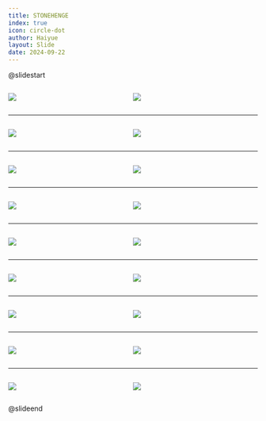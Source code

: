 ```yaml
---
title: STONEHENGE
index: true
icon: circle-dot
author: Haiyue
layout: Slide
date: 2024-09-22
---
```

 
@slidestart

<div style="display:flex">
<div style="flex:1">

![](https://raw.githubusercontent.com/yclord/reading/refs/heads/master/english/Level-W/STONEHENGE/001.webp)
</div>
<div style="flex:1">

![](https://raw.githubusercontent.com/yclord/reading/refs/heads/master/english/Level-W/STONEHENGE/002.webp)
</div>
</div>

---

<div style="display:flex">
<div style="flex:1">

![](https://raw.githubusercontent.com/yclord/reading/refs/heads/master/english/Level-W/STONEHENGE/003.webp)
</div>
<div style="flex:1">

![](https://raw.githubusercontent.com/yclord/reading/refs/heads/master/english/Level-W/STONEHENGE/004.webp)
</div>
</div>

---

<div style="display:flex">
<div style="flex:1">

![](https://raw.githubusercontent.com/yclord/reading/refs/heads/master/english/Level-W/STONEHENGE/005.webp)
</div>
<div style="flex:1">

![](https://raw.githubusercontent.com/yclord/reading/refs/heads/master/english/Level-W/STONEHENGE/006.webp)
</div>
</div>

---

<div style="display:flex">
<div style="flex:1">

![](https://raw.githubusercontent.com/yclord/reading/refs/heads/master/english/Level-W/STONEHENGE/007.webp)
</div>
<div style="flex:1">

![](https://raw.githubusercontent.com/yclord/reading/refs/heads/master/english/Level-W/STONEHENGE/008.webp)
</div>
</div>

---

<div style="display:flex">
<div style="flex:1">

![](https://raw.githubusercontent.com/yclord/reading/refs/heads/master/english/Level-W/STONEHENGE/009.webp)
</div>
<div style="flex:1">

![](https://raw.githubusercontent.com/yclord/reading/refs/heads/master/english/Level-W/STONEHENGE/010.webp)
</div>
</div>

---

<div style="display:flex">
<div style="flex:1">

![](https://raw.githubusercontent.com/yclord/reading/refs/heads/master/english/Level-W/STONEHENGE/011.webp)
</div>
<div style="flex:1">

![](https://raw.githubusercontent.com/yclord/reading/refs/heads/master/english/Level-W/STONEHENGE/012.webp)
</div>
</div>

---

<div style="display:flex">
<div style="flex:1">

![](https://raw.githubusercontent.com/yclord/reading/refs/heads/master/english/Level-W/STONEHENGE/013.webp)
</div>
<div style="flex:1">

![](https://raw.githubusercontent.com/yclord/reading/refs/heads/master/english/Level-W/STONEHENGE/014.webp)
</div>
</div>

---

<div style="display:flex">
<div style="flex:1">

![](https://raw.githubusercontent.com/yclord/reading/refs/heads/master/english/Level-W/STONEHENGE/015.webp)
</div>
<div style="flex:1">

![](https://raw.githubusercontent.com/yclord/reading/refs/heads/master/english/Level-W/STONEHENGE/016.webp)
</div>
</div>

---

<div style="display:flex">
<div style="flex:1">

![](https://raw.githubusercontent.com/yclord/reading/refs/heads/master/english/Level-W/STONEHENGE/017.webp)
</div>
<div style="flex:1">

![](https://raw.githubusercontent.com/yclord/reading/refs/heads/master/english/Level-W/STONEHENGE/018.webp)
</div>
</div>

@slideend